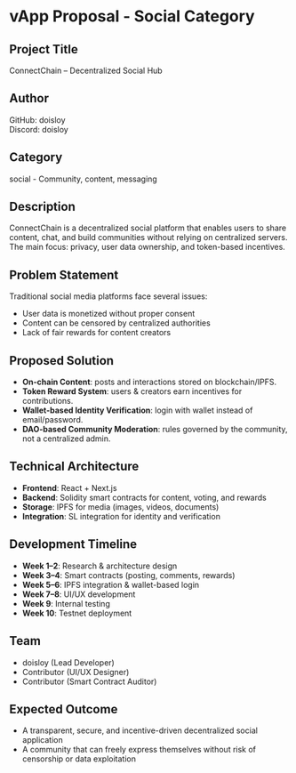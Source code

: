 # vApp Proposal - Social Category

## Project Title
ConnectChain – Decentralized Social Hub

## Author
GitHub: doisloy  
Discord: doisloy 

## Category
social - Community, content, messaging

## Description
ConnectChain is a decentralized social platform that enables users to share content, chat, and build communities without relying on centralized servers.  
The main focus: privacy, user data ownership, and token-based incentives.

## Problem Statement
Traditional social media platforms face several issues:
- User data is monetized without proper consent  
- Content can be censored by centralized authorities  
- Lack of fair rewards for content creators  

## Proposed Solution
- **On-chain Content**: posts and interactions stored on blockchain/IPFS.  
- **Token Reward System**: users & creators earn incentives for contributions.  
- **Wallet-based Identity Verification**: login with wallet instead of email/password.  
- **DAO-based Community Moderation**: rules governed by the community, not a centralized admin.  

## Technical Architecture
- **Frontend**: React + Next.js  
- **Backend**: Solidity smart contracts for content, voting, and rewards  
- **Storage**: IPFS for media (images, videos, documents)  
- **Integration**: SL integration for identity and verification  

## Development Timeline
- **Week 1–2**: Research & architecture design  
- **Week 3–4**: Smart contracts (posting, comments, rewards)  
- **Week 5–6**: IPFS integration & wallet-based login  
- **Week 7–8**: UI/UX development  
- **Week 9**: Internal testing  
- **Week 10**: Testnet deployment  

## Team
- doisloy (Lead Developer)  
- Contributor (UI/UX Designer)  
- Contributor (Smart Contract Auditor)  

## Expected Outcome
- A transparent, secure, and incentive-driven decentralized social application  
- A community that can freely express themselves without risk of censorship or data exploitation
